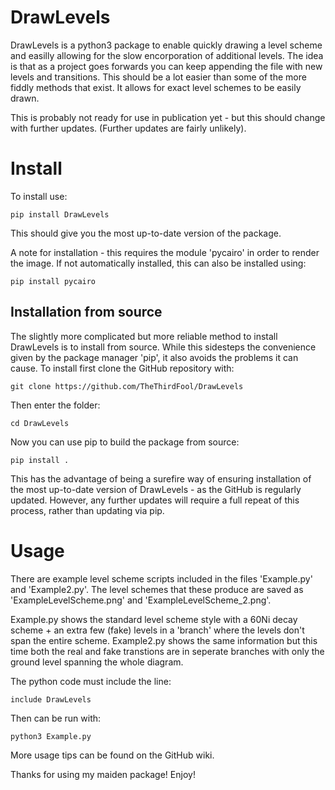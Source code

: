 DrawLevels
==========

DrawLevels is a python3 package to enable quickly drawing a level scheme and easilly allowing for the
slow encorporation of additional levels. The idea is that as a project goes forwards you can 
keep appending the file with new levels and transitions. This should be a lot easier than some
of the more fiddly methods that exist. It allows for exact level schemes to be easily drawn.

This is probably not ready for use in publication yet - but this should change with further updates. (Further updates are fairly unlikely).

Install
=======

To install use:

	pip install DrawLevels

This should give you the most up-to-date version of the package.

A note for installation - this requires the module 'pycairo' in order to render the image.
If not automatically installed, this can also be installed using:
	
	pip install pycairo

## Installation from source

The slightly more complicated but more reliable method to install DrawLevels is to install 
from source. While this sidesteps the convenience given by the package manager 'pip', it
also avoids the problems it can cause. To install first clone the GitHub repository with:

	git clone https://github.com/TheThirdFool/DrawLevels

Then enter the folder:

	cd DrawLevels

Now you can use pip to build the package from source:

	pip install .

This has the advantage of being a surefire way of ensuring installation of the most up-to-date
version of DrawLevels - as the GitHub is regularly updated. However, any further updates will
require a full repeat of this process, rather than updating via pip. 

Usage
=====

There are example level scheme scripts included in the files 'Example.py' and 'Example2.py'.
The level schemes that these produce are saved as 'ExampleLevelScheme.png' and 'ExampleLevelScheme\_2.png'.

Example.py shows the standard level scheme style with a 60Ni decay scheme + an extra few (fake) levels
in a 'branch' where the levels don't span the entire scheme. Example2.py shows the same information but
this time both the real and fake transtions are in seperate branches with only the ground level spanning
the whole diagram.

The python code must include the line:

	include DrawLevels

Then can be run with:

	python3 Example.py

More usage tips can be found on the GitHub wiki.

Thanks for using my maiden package! Enjoy!
